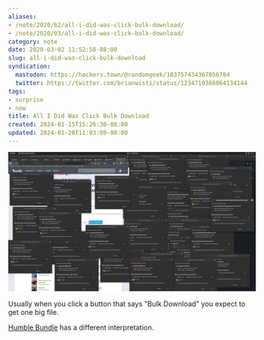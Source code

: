 ```yaml
---
aliases:
- /note/2020/62/all-i-did-was-click-bulk-download/
- /note/2020/03/all-i-did-was-click-bulk-download/
category: note
date: 2020-03-02 11:52:58-08:00
slug: all-i-did-was-click-bulk-download
syndication:
  mastodon: https://hackers.town/@randomgeek/103757434367056784
  twitter: https://twitter.com/brianwisti/status/1234710386064134144
tags:
- surprise
- now
title: All I Did Was Click Bulk Download
created: 2024-01-15T15:26:30-08:00
updated: 2024-01-26T11:03:09-08:00
---
```


![attachments/img/2020/cover-2020-03-02.png](../../../attachments/img/2020/cover-2020-03-02.png)

Usually when you click a button that says "Bulk Download" you expect to get one big file.

[Humble Bundle](https://www.humblebundle.com/) has a different interpretation.
